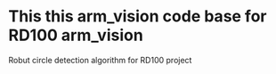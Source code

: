
# This this arm_vision code base for RD100 arm_vision
Robut circle detection algorithm for RD100 project
